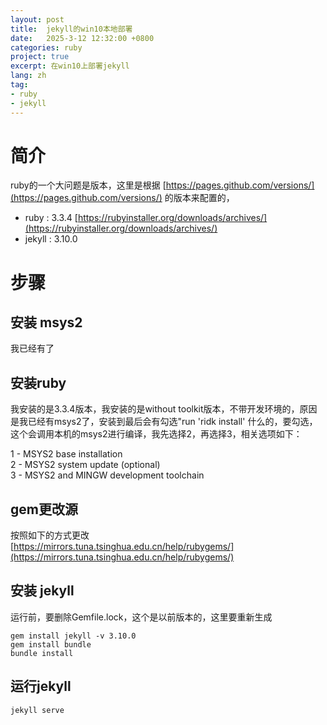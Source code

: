 ```yaml
---
layout: post
title:  jekyll的win10本地部署
date:   2025-3-12 12:32:00 +0800
categories: ruby
project: true
excerpt: 在win10上部署jekyll
lang: zh
tag:
- ruby
- jekyll
---
```


# 简介
ruby的一个大问题是版本，这里是根据 [https://pages.github.com/versions/](https://pages.github.com/versions/) 的版本来配置的， 
   - ruby : 3.3.4 [https://rubyinstaller.org/downloads/archives/](https://rubyinstaller.org/downloads/archives/)
   - jekyll : 3.10.0 

# 步骤

## 安装 msys2
我已经有了

## 安装ruby 
我安装的是3.3.4版本，我安装的是without toolkit版本，不带开发环境的，原因是我已经有msys2了，安装到最后会有勾选"run 'ridk install' 什么的，要勾选，这个会调用本机的msys2进行编译，我先选择2，再选择3，相关选项如下：  

1 - MSYS2 base installation  
2 - MSYS2 system update (optional)  
3 - MSYS2 and MINGW development toolchain  

## gem更改源
按照如下的方式更改  
[https://mirrors.tuna.tsinghua.edu.cn/help/rubygems/](https://mirrors.tuna.tsinghua.edu.cn/help/rubygems/)

## 安装 jekyll
运行前，要删除Gemfile.lock，这个是以前版本的，这里要重新生成
```
gem install jekyll -v 3.10.0
gem install bundle
bundle install

```

## 运行jekyll
```
jekyll serve
```


